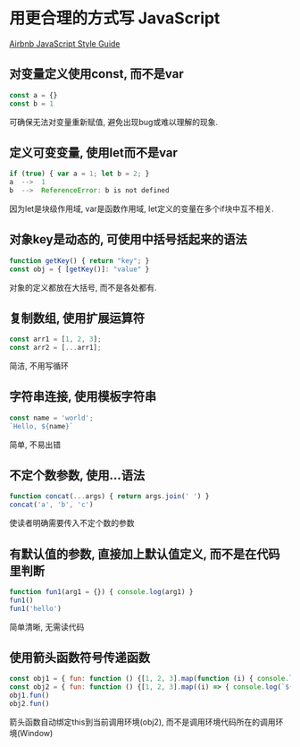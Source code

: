 # 用更合理的方式写 JavaScript


[Airbnb JavaScript Style Guide](https://github.com/yuche/javascript)

## 对变量定义使用const, 而不是var

```js
const a = {}
const b = 1
```

可确保无法对变量重新赋值, 避免出现bug或难以理解的现象.

## 定义可变变量, 使用let而不是var

```js
if (true) { var a = 1; let b = 2; }
a  -->  1
b  -->  ReferenceError: b is not defined
```

因为let是块级作用域, var是函数作用域, let定义的变量在多个if块中互不相关.

## 对象key是动态的, 可使用中括号括起来的语法

```js
function getKey() { return "key"; }
const obj = { [getKey()]: "value" }
```

对象的定义都放在大括号, 而不是各处都有.

## 复制数组, 使用扩展运算符

```js
const arr1 = [1, 2, 3];
const arr2 = [...arr1];
```

简洁, 不用写循环

## 字符串连接, 使用模板字符串

```js
const name = 'world';
`Hello, ${name}`
```

简单, 不易出错

## 不定个数参数, 使用...语法

```js
function concat(...args) { return args.join(' ') }
concat('a', 'b', 'c')
```

使读者明确需要传入不定个数的参数

## 有默认值的参数, 直接加上默认值定义, 而不是在代码里判断

```js
function fun1(arg1 = {}) { console.log(arg1) }
fun1()
fun1('hello')
```

简单清晰, 无需读代码

## 使用箭头函数符号传递函数

```js
const obj1 = { fun: function () {[1, 2, 3].map(function (i) { console.log(`${this} ${i}`) })} }
const obj2 = { fun: function () {[1, 2, 3].map((i) => { console.log(`${this.fun} ${i}`) })} }
obj1.fun()
obj2.fun()
```

箭头函数自动绑定this到当前调用环境(obj2), 而不是调用环境代码所在的调用环境(Window)

